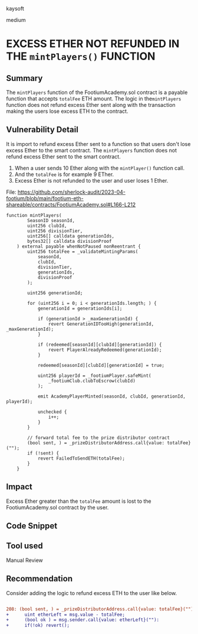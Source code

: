 kaysoft

medium

# EXCESS ETHER NOT REFUNDED IN THE `mintPlayers()` FUNCTION

## Summary
The `mintPlayers` function of the FootiumAcademy.sol contract is a payable function that accepts `totalFee` ETH amount. The logic in the`mintPlayers` function does not refund excess Ether sent along with the transaction making the users lose excess ETH to the contract.

## Vulnerability Detail
It is import to refund excess Ether sent to a function so that users don't lose excess Ether to the smart contract. The `mintPlayers` function does not refund excess Ether sent to the smart contract.

1. When a user sends 10 Ether along with the `mintPlayer()` function call.
2. And the `totalFee` is for example 9 ETher.
3. Excess Ether is not refunded to the user and user loses 1 Ether.

File: https://github.com/sherlock-audit/2023-04-footium/blob/main/footium-eth-shareable/contracts/FootiumAcademy.sol#L166-L212


```solidity
function mintPlayers(
        SeasonID seasonId,
        uint256 clubId,
        uint256 divisionTier,
        uint256[] calldata generationIds,
        bytes32[] calldata divisionProof
    ) external payable whenNotPaused nonReentrant {
        uint256 totalFee = _validateMintingParams(
            seasonId,
            clubId,
            divisionTier,
            generationIds,
            divisionProof
        );

        uint256 generationId;

        for (uint256 i = 0; i < generationIds.length; ) {
            generationId = generationIds[i];

            if (generationId > _maxGenerationId) {
                revert GenerationIDTooHigh(generationId, _maxGenerationId);
            }

            if (redeemed[seasonId][clubId][generationId]) {
                revert PlayerAlreadyRedeemed(generationId);
            }

            redeemed[seasonId][clubId][generationId] = true;

            uint256 playerId = _footiumPlayer.safeMint(
                _footiumClub.clubToEscrow(clubId)
            );

            emit AcademyPlayerMinted(seasonId, clubId, generationId, playerId);

            unchecked {
                i++;
            }
        }

        // forward total fee to the prize distributor contract
        (bool sent, ) = _prizeDistributorAddress.call{value: totalFee}("");
        if (!sent) {
            revert FailedToSendETH(totalFee);
        }
    }

```
## Impact
Excess Ether greater than the `totalFee` amount is lost to the FootiumAcademy.sol contract by the user.
## Code Snippet

## Tool used
Manual Review

## Recommendation
Consider adding the logic to refund excess ETH to the user like below.
```diff

208: (bool sent, ) = _prizeDistributorAddress.call{value: totalFee}("");
+      uint etherLeft = msg.value - totalFee;
+      (bool ok ) = msg.sender.call{value: etherLeft}(""):
+      if(!ok) revert();
```
